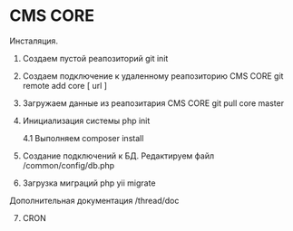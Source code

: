 CMS CORE
========

Инсталяция.

1. Создаем пустой реапозиторий
    git init

2. Создаем подключение к удаленному реапозиторию CMS CORE
    git remote add core [ url ]

3. Загружаем данные из реапозитария CMS CORE
    git pull core master

4. Инициализация системы
    php init
    
    4.1 Выполняем 
    composer install

5. Создание подключений к БД. Редактируем файл
    /common/config/db.php

6. Загрузка миграций
    php yii migrate

Дополнительная документация
    /thread/doc
    
7. CRON